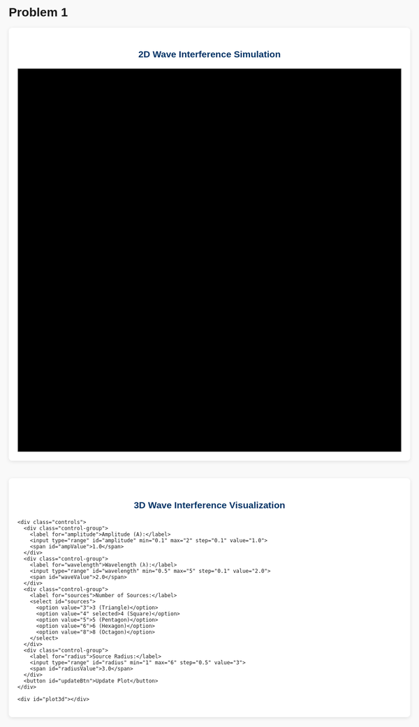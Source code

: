 # Problem 1

<!DOCTYPE html>
<html lang="en">
<head>
  <meta charset="UTF-8">
  <meta name="viewport" content="width=device-width, initial-scale=1.0">
  <title>Wave Interference Project</title>
  <script src="https://cdn.plot.ly/plotly-latest.min.js"></script>
  <style>
    body {
      font-family: Arial, sans-serif;
      background-color: #f9f9f9;
      margin: 0;
      padding: 20px;
      max-width: 1000px;
      margin: auto;
    }
    section {
      background: #ffffff;
      padding: 20px;
      border-radius: 8px;
      margin-bottom: 40px;
      box-shadow: 0 2px 8px rgba(0,0,0,0.1);
    }
    h2 {
      text-align: center;
      color: #003366;
      margin-bottom: 20px;
    }
    canvas {
      display: block;
      margin: auto;
      border: 1px solid #ccc;
      background-color: #000;
    }
    #plot3d {
      width: 100%;
      height: 600px;
    }
    .controls {
      display: flex;
      flex-wrap: wrap;
      justify-content: center;
      gap: 20px;
      margin-bottom: 20px;
    }
    .control-group {
      min-width: 200px;
    }
    label {
      display: block;
      font-weight: bold;
      margin-bottom: 5px;
    }
    input, select {
      width: 100%;
      padding: 8px;
      border-radius: 4px;
      border: 1px solid #aaa;
    }
    button {
      padding: 10px 20px;
      background-color: #003366;
      color: white;
      border: none;
      border-radius: 4px;
      cursor: pointer;
    }
    button:hover {
      background-color: #001f4d;
    }
  </style>
</head>
<body>

  <!-- FIRST PART: 2D Moving Canvas Simulation -->
  <section id="simulation">
    <h2>2D Wave Interference Simulation</h2>
    <canvas id="waveCanvas" width="600" height="600"></canvas>
  </section>

  <!-- SECOND PART: 3D Visualization -->
  <section id="visualization">
    <h2>3D Wave Interference Visualization</h2>

    <div class="controls">
      <div class="control-group">
        <label for="amplitude">Amplitude (A):</label>
        <input type="range" id="amplitude" min="0.1" max="2" step="0.1" value="1.0">
        <span id="ampValue">1.0</span>
      </div>
      <div class="control-group">
        <label for="wavelength">Wavelength (λ):</label>
        <input type="range" id="wavelength" min="0.5" max="5" step="0.1" value="2.0">
        <span id="waveValue">2.0</span>
      </div>
      <div class="control-group">
        <label for="sources">Number of Sources:</label>
        <select id="sources">
          <option value="3">3 (Triangle)</option>
          <option value="4" selected>4 (Square)</option>
          <option value="5">5 (Pentagon)</option>
          <option value="6">6 (Hexagon)</option>
          <option value="8">8 (Octagon)</option>
        </select>
      </div>
      <div class="control-group">
        <label for="radius">Source Radius:</label>
        <input type="range" id="radius" min="1" max="6" step="0.5" value="3">
        <span id="radiusValue">3.0</span>
      </div>
      <button id="updateBtn">Update Plot</button>
    </div>

    <div id="plot3d"></div>
  </section>

  <script>
    // 2D Canvas Simulation Animation
    const canvas = document.getElementById('waveCanvas');
    const ctx = canvas.getContext('2d');

    const width = canvas.width;
    const height = canvas.height;

    let time = 0;
    const dt = 0.05;

    const amplitude2D = 20;
    const wavelength2D = 40;
    const frequency2D = 0.05;
    const k2D = (2 * Math.PI) / wavelength2D;
    const omega2D = 2 * Math.PI * frequency2D;

    const sources2D = [
      { x: width / 3, y: height / 2 },
      { x: 2 * width / 3, y: height / 2 }
    ];

    function drawFrame() {
      const imageData = ctx.createImageData(width, height);
      const data = imageData.data;

      for (let y = 0; y < height; y++) {
        for (let x = 0; x < width; x++) {
          let value = 0;

          for (const source of sources2D) {
            const dx = x - source.x;
            const dy = y - source.y;
            const r = Math.sqrt(dx * dx + dy * dy) + 1;
            value += Math.sin(k2D * r - omega2D * time);
          }

          const color = Math.floor(127.5 + 127.5 * (value / sources2D.length));

          const index = (y * width + x) * 4;
          data[index] = color;     // Red
          data[index + 1] = color; // Green
          data[index + 2] = 255;   // Blue
          data[index + 3] = 255;   // Alpha
        }
      }

      ctx.putImageData(imageData, 0, 0);
      time += dt;
      requestAnimationFrame(drawFrame);
    }

    drawFrame();

    // 3D Plotly Visualization
    const amplitudeInput = document.getElementById('amplitude');
    const wavelengthInput = document.getElementById('wavelength');
    const sourcesInput = document.getElementById('sources');
    const radiusInput = document.getElementById('radius');
    const updateBtn = document.getElementById('updateBtn');
    const ampValue = document.getElementById('ampValue');
    const waveValue = document.getElementById('waveValue');
    const radiusValue = document.getElementById('radiusValue');

    ampValue.textContent = amplitudeInput.value;
    waveValue.textContent = wavelengthInput.value;
    radiusValue.textContent = radiusInput.value;

    amplitudeInput.addEventListener('input', () => ampValue.textContent = amplitudeInput.value);
    wavelengthInput.addEventListener('input', () => waveValue.textContent = wavelengthInput.value);
    radiusInput.addEventListener('input', () => radiusValue.textContent = radiusInput.value);

    updateBtn.addEventListener('click', plotSurface);

    function regularPolygon(n, radius) {
      const points = [];
      for (let i = 0; i < n; i++) {
        const angle = (2 * Math.PI * i) / n;
        points.push([radius * Math.cos(angle), radius * Math.sin(angle)]);
      }
      return points;
    }

    function plotSurface() {
      const A = parseFloat(amplitudeInput.value);
      const wavelength = parseFloat(wavelengthInput.value);
      const numSources = parseInt(sourcesInput.value);
      const sourceRadius = parseFloat(radiusInput.value);
      const k = 2 * Math.PI / wavelength;
      const omega = 2 * Math.PI * 1.0;
      const phi = 0;
      const t = 0;

      const size = 50;
      const range = 5;
      const x = [...Array(size)].map((_, i) => -range + (2 * range * i) / (size - 1));
      const y = x;

      const X = [], Y = [], Z = [];
      const sources = regularPolygon(numSources, sourceRadius);

      for (let i = 0; i < size; i++) {
        X[i] = [];
        Y[i] = [];
        Z[i] = [];
        for (let j = 0; j < size; j++) {
          X[i][j] = x[j];
          Y[i][j] = y[i];
          let value = 0;
          for (const source of sources) {
            const dx = X[i][j] - source[0];
            const dy = Y[i][j] - source[1];
            const r = Math.sqrt(dx * dx + dy * dy) + 0.001;
            value += A * Math.sin(k * r - omega * t + phi) / r;
          }
          Z[i][j] = value;
        }
      }

      const data = [{
        type: 'surface',
        x: X,
        y: Y,
        z: Z,
        colorscale: 'RdBu',
        showscale: false
      }];

      const layout = {
        margin: { l: 0, r: 0, b: 0, t: 0 }
      };

      Plotly.newPlot('plot3d', data, layout);
    }

    plotSurface();
  </script>

</body>
</html>
